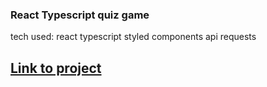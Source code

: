 ### React Typescript quiz game

tech used:
react
typescript
styled components
api requests

## [Link to project](https://lucasgriffindev.github.io/react-quiz-app-ts/)

